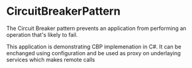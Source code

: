 # CircuitBreakerPattern
The Circuit Breaker pattern prevents an application from performing an operation that's likely to fail.

This application is demonstrating CBP implemenation in C#. It can be enchanged using configuration and be used as proxy 
on underlaying services which makes remote calls 
